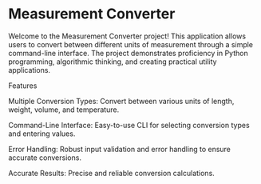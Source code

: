 # Measurement Converter

Welcome to the Measurement Converter project! This application allows users to convert between different units of measurement through a simple command-line interface. The project demonstrates proficiency in Python programming, algorithmic thinking, and creating practical utility applications.

Features

Multiple Conversion Types: Convert between various units of length, weight, volume, and temperature.

Command-Line Interface: Easy-to-use CLI for selecting conversion types and entering values.

Error Handling: Robust input validation and error handling to ensure accurate conversions.

Accurate Results: Precise and reliable conversion calculations.

